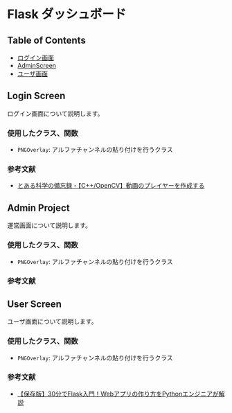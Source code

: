 # Flask ダッシュボード



## Table of Contents

- [ログイン画面](#Login-Screen)
- [AdminScreen](#Admin-Screen)
- [ユーザ画面](#User-Screen)

## Login Screen
ログイン画面について説明します。
### 使用したクラス、関数
- `PNGOverlay`: アルファチャンネルの貼り付けを行うクラス

### 参考文献

- [とある科学の備忘録・【C++/OpenCV】動画のプレイヤーを作成する]()



## Admin Project
運営画面について説明します。
### 使用したクラス、関数

- `PNGOverlay`: アルファチャンネルの貼り付けを行うクラス


### 参考文献


## User Screen
ユーザ画面について説明します。
### 使用したクラス、関数

- `PNGOverlay`: アルファチャンネルの貼り付けを行うクラス


### 参考文献

- [【保存版】30分でFlask入門！Webアプリの作り方をPythonエンジニアが解説](https://tech-diary.net/flask-introduction/)